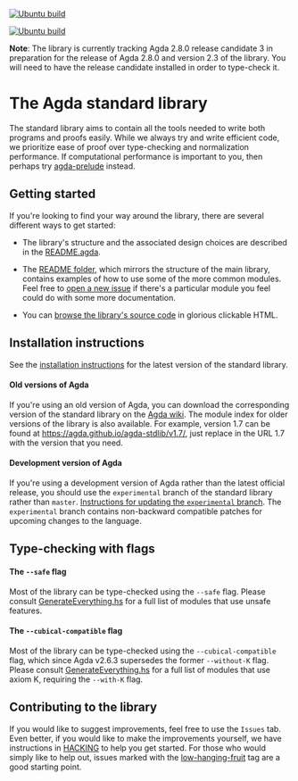 [![Ubuntu build](https://github.com/agda/agda-stdlib/actions/workflows/ci-ubuntu.yml/badge.svg)](https://github.com/agda/agda-stdlib/actions/workflows/ci-ubuntu.yml)

[![Ubuntu build](https://github.com/agda/agda-stdlib/actions/workflows/ci-ubuntu.yml/badge.svg?branch=experimental)](https://github.com/agda/agda-stdlib/actions/workflows/ci-ubuntu.yml)

**Note**: The library is currently tracking Agda 2.8.0 release candidate 3 in preparation for the release of Agda 2.8.0 and version 2.3 of the library. You will need to have the release candidate installed in order to type-check it.

The Agda standard library
=========================

The standard library aims to contain all the tools needed to write both
programs and proofs easily. While we always try and write efficient
code, we prioritize ease of proof over type-checking and normalization
performance. If computational performance is important to you, then
perhaps try [agda-prelude](https://github.com/UlfNorell/agda-prelude)
instead.

## Getting started

If you're looking to find your way around the library, there are several
different ways to get started:

- The library's structure and the associated design choices are described
in the [README.agda](https://github.com/agda/agda-stdlib/tree/master/doc/README.agda).

- The [README folder](https://github.com/agda/agda-stdlib/tree/master/doc/README),
which mirrors the structure of the main library, contains examples of how to
use some of the more common modules. Feel free to [open a new issue](https://github.com/agda/agda-stdlib/issues/new) if there's a particular module you feel could do with
some more documentation.

- You can [browse the library's source code](https://agda.github.io/agda-stdlib/)
in glorious clickable HTML.

## Installation instructions

See the [installation instructions](https://github.com/agda/agda-stdlib/blob/master/doc/installation-guide.md) for the latest version of the standard library.

#### Old versions of Agda

If you're using an old version of Agda, you can download the corresponding version
of the standard library on the [Agda wiki](http://wiki.portal.chalmers.se/agda/pmwiki.php?n=Libraries.StandardLibrary).
The module index for older versions of the library is also available. For example,
version 1.7 can be found at https://agda.github.io/agda-stdlib/v1.7/, just
replace in the URL 1.7 with the version that you need.

#### Development version of Agda

If you're using a development version of Agda rather than the latest official release,
you should use the `experimental` branch of the standard library rather than `master`.
[Instructions for updating the `experimental` branch](https://github.com/agda/agda-stdlib/blob/master/doc/updating-experimental.txt).
The `experimental` branch contains non-backward compatible patches for upcoming
changes to the language.

## Type-checking with flags

#### The `--safe` flag

Most of the library can be type-checked using the `--safe` flag. Please consult
[GenerateEverything.hs](https://github.com/agda/agda-stdlib/blob/master/GenerateEverything.hs#L32-L82)
for a full list of modules that use unsafe features.

#### The `--cubical-compatible` flag

Most of the library can be type-checked using the `--cubical-compatible` flag, which since Agda v2.6.3 supersedes the former `--without-K` flag. Please consult
[GenerateEverything.hs](https://github.com/agda/agda-stdlib/blob/master/GenerateEverything.hs#L91-L111)
for a full list of modules that use axiom K, requiring the `--with-K` flag.

## Contributing to the library

If you would like to suggest improvements, feel free to use the `Issues` tab.
Even better, if you would like to make the improvements yourself, we have instructions
in [HACKING](https://github.com/agda/agda-stdlib/blob/master/HACKING.md) to help
you get started. For those who would simply like to help out, issues marked with
the [low-hanging-fruit](https://github.com/agda/agda-stdlib/issues?q=is%3Aopen+is%3Aissue+label%3Alow-hanging-fruit) tag are a good starting point.
